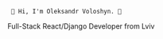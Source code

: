      👋 Hi, I'm Oleksandr Voloshyn. 👋
Full-Stack React/Django Developer from Lviv

<!---
OleksandrVoloshyn/OleksandrVoloshyn is a ✨ special ✨ repository because its `README.md` (this file) appears on your GitHub profile.
You can click the Preview link to take a look at your changes.
--->
